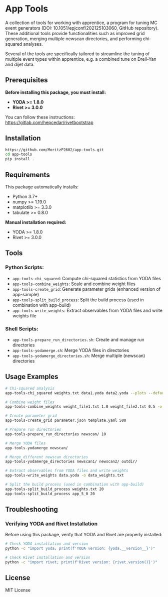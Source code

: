# App Tools

A collection of tools for working with apprentice, a program for tuning MC event generators (DOI: 10.1051/epjconf/202125103060, GitHub repository).
These additional tools provide functionalities such as improved grid generation, merging multiple newscan directories, and performing chi-squared analyses.

Several of the tools are specifically tailored to streamline the tuning of multiple event types within apprentice, e.g. a combined tune on Drell-Yan and dijet data.

## Prerequisites

**Before installing this package, you must install:**

- **YODA >= 1.8.0**
- **Rivet >= 3.0.0**

You can follow these instructions: https://gitlab.com/hepcedar/rivetbootstrap

## Installation

```bash
https://github.com/MoritzP2602/app-tools.git
cd app-tools
pip install .
```

## Requirements

This package automatically installs:
- Python 3.7+
- numpy >= 1.19.0
- matplotlib >= 3.3.0
- tabulate >= 0.8.0

**Manual installation required:**
- YODA >= 1.8.0
- Rivet >= 3.0.0

## Tools

### Python Scripts:
- `app-tools-chi_squared`: Compute chi-squared statistics from YODA files
- `app-tools-combine_weights`: Scale and combine weight files
- `app-tools-create_grid`: Generate parameter grids (enhanced version of app-sample)
- `app-tools-split_build_process`: Split the build process (used in combination with app-build)
- `app-tools-write_weights`: Extract observables from YODA files and write weights file

### Shell Scripts:
- `app-tools-prepare_run_directories.sh`: Create and manage run directories
- `app-tools-yodamerge.sh`: Merge YODA files in directories
- `app-tools-yodamerge_directories.sh`: Merge multiple (newscan) directories

## Usage Examples

```bash
# Chi-squared analysis
app-tools-chi_squared weights.txt data1.yoda data2.yoda --plots --default default.yoda

# Combine weight files
app-tools-combine_weights weight_file1.txt 1.0 weight_file2.txt 0.5 -o combined.txt

# Create parameter grid
app-tools-create_grid parameter.json template.yaml 500

# Prepare run directories
app-tools-prepare_run_directories newscan/ 10

# Merge YODA files
app-tools-yodamerge newscan/

# Merge different newscan directories
app-tools-yodamerge_directories newscan1/ newscan2/ outdir/

# Extract observables from YODA files and write weights
app-tools-write_weights data.yoda -o data_weights.txt

# Split the build process (used in combination with app-build)
app-tools-split_build_process weights.txt 20
app-tools-split_build_process app_5_0 20
```

## Troubleshooting

### Verifying YODA and Rivet Installation

Before using this package, verify that YODA and Rivet are properly installed:

```bash
# Check YODA installation and version
python -c "import yoda; print(f'YODA version: {yoda.__version__}')"

# Check Rivet installation and version  
python -c "import rivet; print(f'Rivet version: {rivet.version()}')"
```

## License

MIT License
